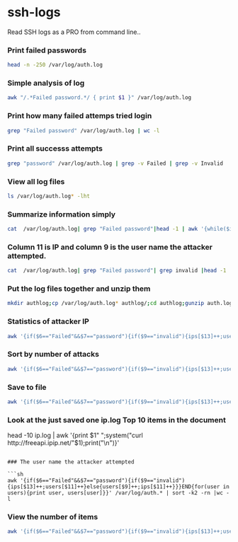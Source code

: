 # ssh-logs

Read SSH logs as a PRO from command line..

### Print failed passwords

```sh
head -n -250 /var/log/auth.log 
```

### Simple analysis of log

```sh
awk "/.*Failed password.*/ { print $1 }" /var/log/auth.log                                                                                                                                                 
```

### Print how many failed attemps tried login

```sh                                                                                                      
grep "Failed password" /var/log/auth.log | wc -l          
```

### Print all successs attempts

```sh
grep "password" /var/log/auth.log | grep -v Failed | grep -v Invalid                                                                
```

### View all log files

```sh
ls /var/log/auth.log* -lht                                                                                                        
```

### Summarize information simply

```sh
cat  /var/log/auth.log| grep "Failed password"|head -1 | awk '{while($i){print i, $i;i++}}'        
```

### Column 11 is IP and column 9 is the user name the attacker attempted.                                

```sh
cat  /var/log/auth.log| grep "Failed password"| grep invalid |head -1 | awk '{while($i){print i, $i;i++}}'                         
```

### Put the log files together and unzip them

```sh
mkdir authlog;cp /var/log/auth.log* authlog/;cd authlog;gunzip auth.log.*.gz
```

### Statistics of attacker IP

```sh
awk '{if($6=="Failed"&&$7=="password"){if($9=="invalid"){ips[$13]++;users[$11]++}else{users[$9]++;ips[$11]++}}}END{for(ip in ips){print ip, ips[ip]}}' /var/log/auth.* | wc -l
```

### Sort by number of attacks

```sh
awk '{if($6=="Failed"&&$7=="password"){if($9=="invalid"){ips[$13]++;users[$11]++}else{users[$9]++;ips[$11]++}}}END{for(ip in ips){print ip, ips[ip]}}' /var/log/auth.* | sort -k2 -rn | head
```

### Save to file

```sh
awk '{if($6=="Failed"&&$7=="password"){if($9=="invalid"){ips[$13]++;users[$11]++}else{users[$9]++;ips[$11]++}}}END{for(ip in ips){print ip, ips[ip]}}' /var/log/auth.* | sort -k2 -rn > ip.log
```

### Look at the just saved one ip.log Top 10 items in the document


head -10 ip.log | awk '{print $1" ";system("curl http://freeapi.ipip.net/"$1);print("\n")}'
```

### The user name the attacker attempted

```sh
awk '{if($6=="Failed"&&$7=="password"){if($9=="invalid"){ips[$13]++;users[$11]++}else{users[$9]++;ips[$11]++}}}END{for(user in users){print user, users[user]}}' /var/log/auth.* | sort -k2 -rn |wc -l
```

### View the number of items

```sh
awk '{if($6=="Failed"&&$7=="password"){if($9=="invalid"){ips[$13]++;users[$11]++}else{users[$9]++;ips[$11]++}}}END{for(user in users){print user, users[user]}}' /var/log/auth.* | sort -k2 -rn | head
```
